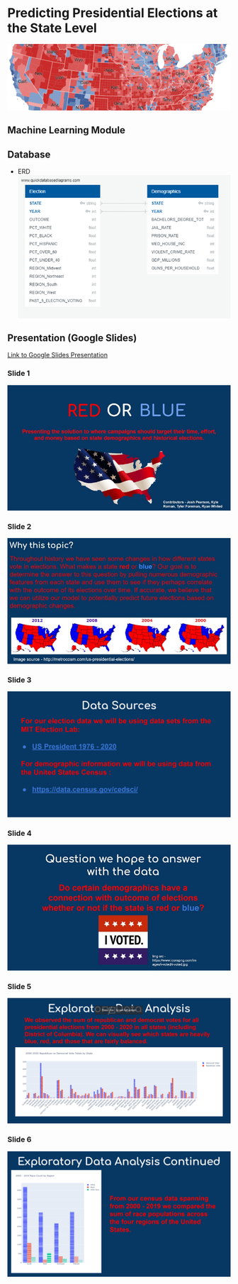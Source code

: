 # Predicting Presidential Elections at the State Level
![](images/map_header.PNG)

## Machine Learning Module

## Database
- ERD <br> ![](images/ERD.png)
## Presentation (Google Slides)
[Link to Google Slides Presentation](https://docs.google.com/presentation/d/1Fi2ku2yF1nq2R5zSuyaotLsO4VyYtfnHJCpFY3X6e9w/edit?usp=sharing)

### Slide 1
![Slide_1](https://github.com/jipearson/blue-team/blob/presentation/images/Slide_1.jpg)

### Slide 2
![Slide_2](https://github.com/jipearson/blue-team/blob/presentation/images/Slide_2.jpg)

### Slide 3
![Slide_3](https://github.com/jipearson/blue-team/blob/presentation/images/Slide_3.png)

### Slide 4
![Slide_4](https://github.com/jipearson/blue-team/blob/presentation/images/Slide_4.jpg)

### Slide 5
![Slide_5](https://github.com/jipearson/blue-team/blob/presentation/images/Slide_5.png)

### Slide 6
![Slide_6](https://github.com/jipearson/blue-team/blob/presentation/images/Slide_6.png)



